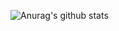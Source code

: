 ![Anurag's github stats](https://github-readme-stats.vercel.app/api?username=Box-Bop&show_icons=true&title_color=fff&icon_color=79ff97&text_color=9f9f9f&bg_color=151515)
